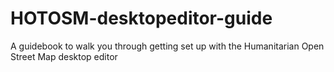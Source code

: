 HOTOSM-desktopeditor-guide
==========================

A guidebook to walk you through getting set up with the Humanitarian Open Street Map desktop editor
